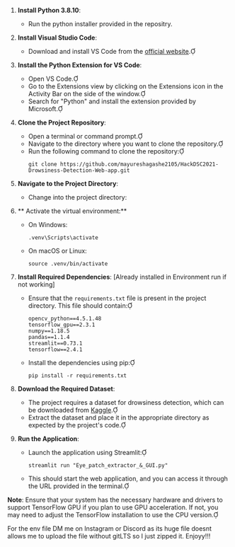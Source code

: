 
1. **Install Python 3.8.10**:
   - Run the python installer provided in the repositry. 

2. **Install Visual Studio Code**:
   - Download and install VS Code from the [official website](https://code.visualstudio.com/).

3. **Install the Python Extension for VS Code**:
   - Open VS Code.
   - Go to the Extensions view by clicking on the Extensions icon in the Activity Bar on the side of the window.
   - Search for "Python" and install the extension provided by Microsoft.

4. **Clone the Project Repository**:
   - Open a terminal or command prompt.
   - Navigate to the directory where you want to clone the repository.
   - Run the following command to clone the repository:
     ```
     git clone https://github.com/mayureshagashe2105/HackDSC2021-Drowsiness-Detection-Web-app.git
     ```

5. **Navigate to the Project Directory**:
   - Change into the project directory:
  

6. ** Activate the virtual environment:**
     - On Windows:
       ```
       .venv\Scripts\activate
       ```
     - On macOS or Linux:
       ```
       source .venv/bin/activate
       ```

7. **Install Required Dependencies**: [Already installed in Environment run if not working]
   - Ensure that the `requirements.txt` file is present in the project directory. This file should contain:
     ```
     opencv_python==4.5.1.48
     tensorflow_gpu==2.3.1
     numpy==1.18.5
     pandas==1.1.4
     streamlit==0.73.1
     tensorflow==2.4.1
     ```
   - Install the dependencies using pip:
     ```
     pip install -r requirements.txt
     ```

8. **Download the Required Dataset**:
   - The project requires a dataset for drowsiness detection, which can be downloaded from [Kaggle](https://www.kaggle.com/kutaykutlu/drowsiness-detection).
   - Extract the dataset and place it in the appropriate directory as expected by the project's code.

9. **Run the Application**:
   - Launch the application using Streamlit:
     ```
     streamlit run "Eye_patch_extractor_&_GUI.py"
     ```
   - This should start the web application, and you can access it through the URL provided in the terminal.

**Note**: Ensure that your system has the necessary hardware and drivers to support TensorFlow GPU if you plan to use GPU acceleration. If not, you may need to adjust the TensorFlow installation to use the CPU version.

For the env file DM me on Instagram or Discord as its huge file doesnt allows me to upload the file without gitLTS so I just zipped it. Enjoyy!!!

